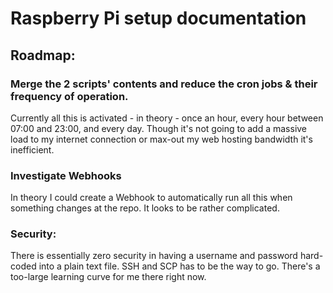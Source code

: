 # Raspberry Pi setup documentation

## Roadmap:

### Merge the 2 scripts' contents and reduce the cron jobs & their frequency of operation.

Currently all this is activated - in theory - once an hour, every hour between 07:00 and 23:00, and every day. Though it's not going to add a massive load to my internet connection or max-out my web hosting bandwidth it's inefficient.

### Investigate Webhooks

In theory I could create a Webhook to automatically run all this when something changes at the repo.  It looks to be rather complicated.

### Security:

There is essentially zero security in having a username and password hard-coded into a plain text file.  SSH and SCP has to be the way to go.  There's a too-large learning curve for me there right now.
